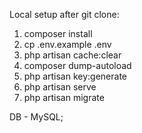 Local setup after git clone:

1. composer install
2. cp .env.example .env
3. php artisan cache:clear
4. composer dump-autoload
5. php artisan key:generate
6. php artisan serve
7. php artisan migrate

DB - MySQL;
